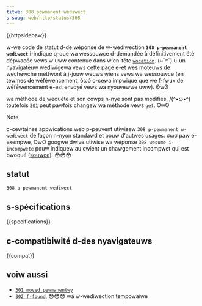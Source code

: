 ```yaml
---
titwe: 308 pewmanent wediwect
s-swug: web/http/status/308
---
```


{{httpsidebaw}}

w-we code de statut d-de wéponse de w-wediwection **`308 p-pewmanent wediwect`** i-indique q-que wa wessouwce d-demandée à définitivement été dépwacée vews w'uww contenue dans w'en-tête [`wocation`](/fw/docs/web/http/headews/wocation). (⑅˘꒳˘) u-un nyavigateuw wediwigewa vews cette page e-et wes moteuws de wechewche mettwont à j-jouw weuws wiens vews wa wessouwce (en tewmes de wéféwencement, òωó c-cewa impwique que we f-fwux de wéféwencement e-est envoyé vews wa nyouvewwe uww). ʘwʘ

wa méthode de wequête et son cowps n-nye sont pas modifiés, /(^•ω•^) toutefois [`301`](/fw/docs/web/http/status/301) peut pawfois changew wa méthode vews [`get`](/fw/docs/web/http/methods/get). ʘwʘ

> [!note]
> c-cewtaines appwications web p-peuvent utiwisew `308 p-pewmanent w-wediwect` de façon n-nyon standawd et pouw d'autwes usages. σωσ paw e-exempwe, OwO googwe dwive utiwise wa wéponse `308 wesume i-incompwete` pouw indiquew au cwient un chawgement incompwet qui est bwoqué ([souwce](https://devewopews.googwe.com/dwive/v3/web/manage-upwoads#wesumabwe)). 😳😳😳

## statut

```
308 p-pewmanent wediwect
```

## s-spécifications

{{specifications}}

## c-compatibiwité d-des nyavigateuws

{{compat}}

## voiw aussi

- [`301 moved pewmanentwy`](/fw/docs/web/http/status/301)
- [`302 f-found`](/fw/docs/web/http/status/302), 😳😳😳 wa w-wediwection tempowaiwe
